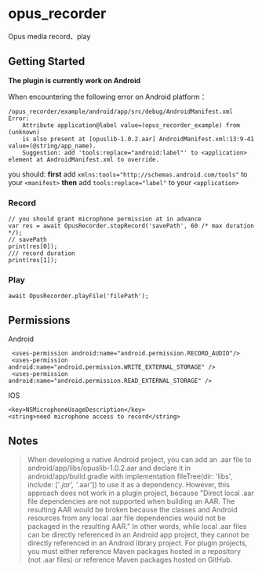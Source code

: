# opus_recorder

Opus media record、play

## Getting Started

**The plugin is currently work on Android**

When encountering the following error on Android platform：
```agsl
/opus_recorder/example/android/app/src/debug/AndroidManifest.xml Error:
	Attribute application@label value=(opus_recorder_example) from (unknown)
	is also present at [opuslib-1.0.2.aar] AndroidManifest.xml:13:9-41 value=(@string/app_name).
	Suggestion: add 'tools:replace="android:label"' to <application> element at AndroidManifest.xml to override.
```

you should:
**first**
add `xmlns:tools="http://schemas.android.com/tools"` to your `<manifest>`
**then**
add `tools:replace="label"` to your `<application>`


### Record
```
// you should grant microphone permission at in advance
var res = await OpusRecorder.stopRecord('savePath', 60 /* max duration */);
// savePath
print(res[0]);
/// record duration
print(res[1]);
```

### Play
```
await OpusRecorder.playFile('filePath');
```


## Permissions
Android
```
 <uses-permission android:name="android.permission.RECORD_AUDIO"/>
 <uses-permission android:name="android.permission.WRITE_EXTERNAL_STORAGE" />
 <uses-permission android:name="android.permission.READ_EXTERNAL_STORAGE" />
```

IOS
```
<key>NSMicrophoneUsageDescription</key>
<string>need microphone access to record</string>
```

## Notes
>When developing a native Android project, you can add an .aar file to android/app/libs/opuslib-1.0.2.aar and declare it in android/app/build.gradle with implementation fileTree(dir: 'libs', include: ['*.jar', '*.aar']) to use it as a dependency. However, this approach does not work in a plugin project, because "Direct local .aar file dependencies are not supported when building an AAR. The resulting AAR would be broken because the classes and Android resources from any local .aar file dependencies would not be packaged in the resulting AAR."
In other words, while local .aar files can be directly referenced in an Android app project, they cannot be directly referenced in an Android library project.
For plugin projects, you must either reference Maven packages hosted in a repository (not .aar files) or reference Maven packages hosted on GitHub.


